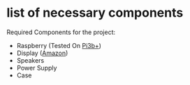 # list of necessary components
Required Components for the project:

* Raspberry (Tested On [Pi3b+](https://www.raspberrypi.org/products/raspberry-pi-3-model-b-plus/ "Official Link"))
* Display ([Amazon](https://www.amazon.it/Kuman-Monitor-Protective-Resolution-Raspberry/dp/B07KSHVC3H/ "Link"))
* Speakers
* Power Supply
* Case

